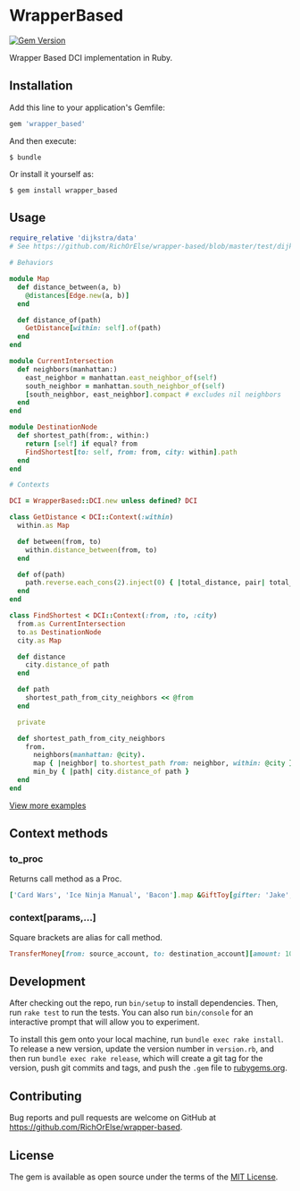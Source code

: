 # WrapperBased

[![Gem Version](https://badge.fury.io/rb/wrapper_based.svg)](https://badge.fury.io/rb/wrapper_based)

Wrapper Based DCI implementation in Ruby.

## Installation

Add this line to your application's Gemfile:

```ruby
gem 'wrapper_based'
```

And then execute:

    $ bundle

Or install it yourself as:

    $ gem install wrapper_based

## Usage

```ruby
require_relative 'dijkstra/data'
# See https://github.com/RichOrElse/wrapper-based/blob/master/test/dijkstra_test.rb

# Behaviors

module Map
  def distance_between(a, b)
    @distances[Edge.new(a, b)]
  end

  def distance_of(path)
    GetDistance[within: self].of(path)
  end
end

module CurrentIntersection
  def neighbors(manhattan:)
    east_neighbor = manhattan.east_neighbor_of(self)
    south_neighbor = manhattan.south_neighbor_of(self)
    [south_neighbor, east_neighbor].compact # excludes nil neighbors
  end
end

module DestinationNode
  def shortest_path(from:, within:)
    return [self] if equal? from
    FindShortest[to: self, from: from, city: within].path
  end
end

# Contexts

DCI = WrapperBased::DCI.new unless defined? DCI

class GetDistance < DCI::Context(:within)
  within.as Map

  def between(from, to)
    within.distance_between(from, to)
  end

  def of(path)
    path.reverse.each_cons(2).inject(0) { |total_distance, pair| total_distance + between(*pair) }
  end
end

class FindShortest < DCI::Context(:from, :to, :city)
  from.as CurrentIntersection
  to.as DestinationNode
  city.as Map

  def distance
    city.distance_of path
  end

  def path
    shortest_path_from_city_neighbors << @from
  end

  private

  def shortest_path_from_city_neighbors
    from.
      neighbors(manhattan: @city).
      map { |neighbor| to.shortest_path from: neighbor, within: @city }.
      min_by { |path| city.distance_of path }
  end
end
```

[View more examples](https://github.com/RichOrElse/wrapper-based/tree/master/examples)

## Context methods

### to_proc

Returns call method as a Proc.

```ruby
['Card Wars', 'Ice Ninja Manual', 'Bacon'].map &GiftToy[gifter: 'Jake', giftee: 'Finn']
```

### context[params,...]

Square brackets are alias for call method.

```ruby
TransferMoney[from: source_account, to: destination_account][amount: 100]
```

## Development

After checking out the repo, run `bin/setup` to install dependencies. Then, run `rake test` to run the tests. You can also run `bin/console` for an interactive prompt that will allow you to experiment.

To install this gem onto your local machine, run `bundle exec rake install`. To release a new version, update the version number in `version.rb`, and then run `bundle exec rake release`, which will create a git tag for the version, push git commits and tags, and push the `.gem` file to [rubygems.org](https://rubygems.org).

## Contributing

Bug reports and pull requests are welcome on GitHub at https://github.com/RichOrElse/wrapper-based.

## License

The gem is available as open source under the terms of the [MIT License](http://opensource.org/licenses/MIT).
